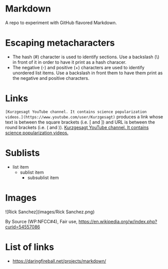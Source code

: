 # Markdown
A repo to experiment with GitHub flavored Markdown.

# Escaping metacharacters
- The hash (\#) character is used to identify sections. Use a
backslash (\\) in front of it in order to have it print as a hash
characer.
- The negative (\-) and positive (\+) characters are used to identify
unordered list items. Use a backslash in front them to have them print
as the negative and positive characters.

# Links
`[Kurzgesagt YouTube channel. It contains science popularization videos.](https://www.youtube.com/user/Kurzgesagt)` produces
a link whose text is between the square brackets (i.e. \[ and \]) and URL is between the round brackets (i.e. \( and \)).
[Kurzgesagt YouTube channel. It contains science popularization videos.](https://www.youtube.com/user/Kurzgesagt)

# Sublists
- list item
  - sublist item
    - subsublist item

# Images
![Rick Sanchez](images/Rick Sanchez.png)

By Source (WP:NFCC#4), Fair use, https://en.wikipedia.org/w/index.php?curid=54557086

# List of links
- https://daringfireball.net/projects/markdown/
